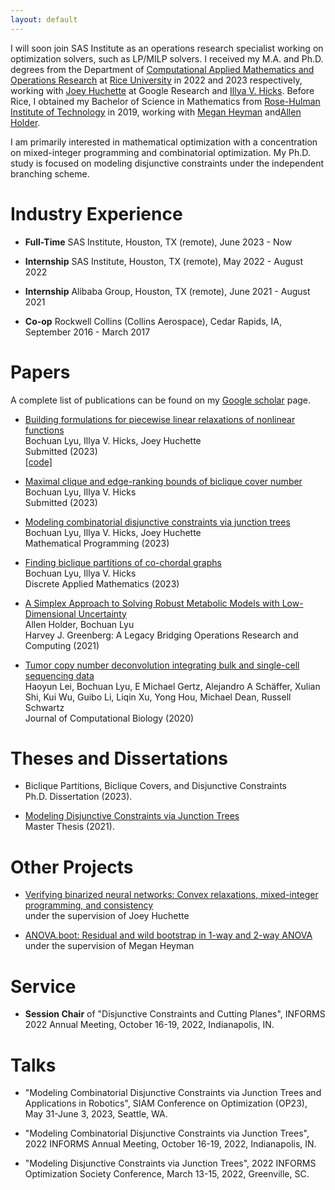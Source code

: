 ```yaml
---
layout: default
---
```


I will soon join SAS Institute as an operations research specialist working on optimization solvers, such as LP/MILP solvers. I received my M.A. and Ph.D. degrees from the Department of [Computational Applied Mathematics and Operations Research](https://cmor.rice.edu/) at [Rice University](https://www.rice.edu/) in 2022 and 2023 respectively, working with [Joey Huchette](https://www.joehuchette.com/) at Google Research and [Illya V. Hicks](https://profiles.rice.edu/faculty/illya-v-hicks). Before Rice, I obtained my Bachelor of Science in Mathematics from [Rose-Hulman Institute of Technology](https://www.rose-hulman.edu/) in 2019, working with [Megan Heyman](https://www.rose-hulman.edu/academics/faculty/heyman-megan-heyman.html) and[Allen Holder](https://www.rose-hulman.edu/academics/faculty/holder-allen-holder.html).

I am primarily interested in mathematical optimization with a concentration on mixed-integer programming and combinatorial optimization. My Ph.D. study is focused on modeling disjunctive constraints under the independent branching scheme.

# Industry Experience

- **Full-Time** SAS Institute, Houston, TX (remote), June 2023 - Now

- **Internship** SAS Institute, Houston, TX (remote), May 2022 - August 2022

- **Internship** Alibaba Group, Houston, TX (remote), June 2021 - August 2021

- **Co-op** Rockwell Collins (Collins Aerospace), Cedar Rapids, IA, September 2016 - March 2017

# Papers

A complete list of publications can be found on my [Google scholar](https://scholar.google.com/citations?user=TZQALw0AAAAJ&hl=en) page.

- [Building formulations for piecewise linear relaxations of nonlinear functions](https://arxiv.org/abs/2304.14542) <br>
  Bochuan Lyu, Illya V. Hicks, Joey Huchette <br>
  Submitted (2023) <br>
  [[code]](https://github.com/BochuanBob/PiecewiseLinearRelaxation.jl) <br>

- [Maximal clique and edge-ranking bounds of biclique cover number](https://arxiv.org/abs/2302.12775) <br>
  Bochuan Lyu, Illya V. Hicks <br>
  Submitted (2023) <br>

- [Modeling combinatorial disjunctive constraints via junction trees](https://link.springer.com/article/10.1007/s10107-023-01955-3) <br>
  Bochuan Lyu, Illya V. Hicks, Joey Huchette <br>
  Mathematical Programming (2023) <br>

- [Finding biclique partitions of co-chordal graphs](https://www.sciencedirect.com/science/article/abs/pii/S0166218X23001737) <br>
  Bochuan Lyu, Illya V. Hicks <br>
  Discrete Applied Mathematics (2023) <br>

- [A Simplex Approach to Solving Robust Metabolic Models with Low-Dimensional Uncertainty](https://link.springer.com/chapter/10.1007/978-3-030-56429-2_8) <br>
  Allen Holder, Bochuan Lyu <br>
  Harvey J. Greenberg: A Legacy Bridging Operations Research and Computing (2021) <br>

- [Tumor copy number deconvolution integrating bulk and single-cell sequencing data](https://www.liebertpub.com/doi/abs/10.1089/cmb.2019.0302) <br>
  Haoyun Lei, Bochuan Lyu, E Michael Gertz, Alejandro A Schäffer, Xulian Shi, Kui Wu, Guibo Li, Liqin Xu, Yong Hou, Michael Dean, Russell Schwartz <br>
  Journal of Computational Biology (2020) <br>

# Theses and Dissertations

- Biclique Partitions, Biclique Covers, and Disjunctive Constraints <br>
  Ph.D. Dissertation (2023). <br>

- [Modeling Disjunctive Constraints via Junction Trees](https://scholarship.rice.edu/handle/1911/111896) <br>
  Master Thesis (2021). <br>

# Other Projects

- [Verifying binarized neural networks: Convex relaxations, mixed-integer programming, and consistency](https://github.com/BochuanBob/bnnMIP) <br>
  under the supervision of Joey Huchette <br>
  
- [ANOVA.boot: Residual and wild bootstrap in 1-way and 2-way ANOVA](https://www.rdocumentation.org/packages/lmboot/versions/0.0.1/topics/ANOVA.boot) <br>
  under the supervision of Megan Heyman <br>

# Service

- **Session Chair** of "Disjunctive Constraints and Cutting Planes", INFORMS 2022 Annual Meeting, October 16-19, 2022, Indianapolis, IN.


# Talks
- "Modeling Combinatorial Disjunctive Constraints via Junction Trees and Applications in Robotics", SIAM Conference on Optimization (OP23), May 31-June 3, 2023, Seattle, WA.

- "Modeling Combinatorial Disjunctive Constraints via Junction Trees", 2022 INFORMS Annual Meeting, October 16-19, 2022, Indianapolis, IN.

- "Modeling Disjunctive Constraints via Junction Trees", 2022 INFORMS Optimization Society Conference, March 13-15, 2022, Greenville, SC.

